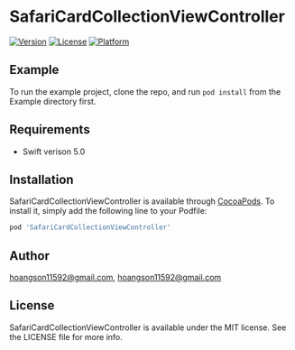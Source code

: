 # SafariCardCollectionViewController

[![Version](https://img.shields.io/cocoapods/v/SafariCardCollectionViewController.svg?style=flat)](https://cocoapods.org/pods/SafariCardCollectionViewController)
[![License](https://img.shields.io/cocoapods/l/SafariCardCollectionViewController.svg?style=flat)](https://cocoapods.org/pods/SafariCardCollectionViewController)
[![Platform](https://img.shields.io/cocoapods/p/SafariCardCollectionViewController.svg?style=flat)](https://cocoapods.org/pods/SafariCardCollectionViewController)

## Example

To run the example project, clone the repo, and run `pod install` from the Example directory first.

## Requirements

- Swift verison 5.0

## Installation

SafariCardCollectionViewController is available through [CocoaPods](https://cocoapods.org). To install
it, simply add the following line to your Podfile:

```ruby
pod 'SafariCardCollectionViewController'
```

## Author

hoangson11592@gmail.com, hoangson11592@gmail.com

## License

SafariCardCollectionViewController is available under the MIT license. See the LICENSE file for more info.
